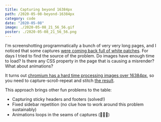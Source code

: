 ```yaml
---
title: Capturing beyond 16384px
path: /2020-05-08-beyond-16384px
category: code
date: "2020-05-08"
image: ./2020-05-08_21_56_56.gif
poster: ./2020-05-08_21_56_56.png
---
```


I'm screenshotting programmatically a bunch of very very long pages, and I noticed that some captures [were coming back full of white patches](https://fluxcapacitorprod.blob.core.windows.net/fluxcontainer/2020-05-06/desktop/enterprise.png). For days I tried to find the source of the problem. Do images have enough time to load? Is there any CSS property in the page that is causing a misrender? What about animations?

It turns out [chromium has a hard time processing images over 16384px](https://github.com/puppeteer/puppeteer/pull/937), so you need to capture-scroll-repeat and stitch [the result](https://fluxcapacitorprod.blob.core.windows.net/fluxcontainer/2020-05-07/desktop/enterprise.png).

This approach brings other fun problems to the table:

- Capturing sticky headers and footers (solved!)
- Fixed sidebar repetition (no clue how to work around this problem sustainably)
- Animations loops in the seams of captures (🤷🏼‍♂️)
